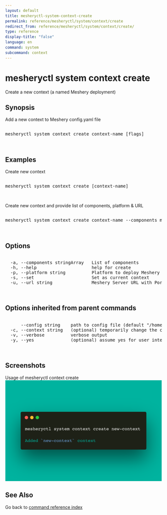 ```yaml
---
layout: default
title: mesheryctl-system-context-create
permalink: reference/mesheryctl/system/context/create
redirect_from: reference/mesheryctl/system/context/create/
type: reference
display-title: "false"
language: en
command: system
subcommand: context
---
```


# mesheryctl system context create

Create a new context (a named Meshery deployment)

## Synopsis

Add a new context to Meshery config.yaml file

<pre class='codeblock-pre'>
<div class='codeblock'>
mesheryctl system context create context-name [flags]

</div>
</pre> 

## Examples

Create new context
<pre class='codeblock-pre'>
<div class='codeblock'>
mesheryctl system context create [context-name]

</div>
</pre> 

Create new context and provide list of components, platform & URL
<pre class='codeblock-pre'>
<div class='codeblock'>
mesheryctl system context create context-name --components meshery-osm --platform docker --url http://localhost:9081 --set --yes

</div>
</pre> 

## Options

<pre class='codeblock-pre'>
<div class='codeblock'>
  -a, --components stringArray   List of components
  -h, --help                     help for create
  -p, --platform string          Platform to deploy Meshery
  -s, --set                      Set as current context
  -u, --url string               Meshery Server URL with Port

</div>
</pre>

## Options inherited from parent commands

<pre class='codeblock-pre'>
<div class='codeblock'>
      --config string    path to config file (default "/home/runner/.meshery/config.yaml")
  -c, --context string   (optional) temporarily change the current context.
  -v, --verbose          verbose output
  -y, --yes              (optional) assume yes for user interactive prompts.

</div>
</pre>

## Screenshots

Usage of mesheryctl context create
![context-create-usage](../../../../docs/assets/img/mesheryctl/newcontext.png)

## See Also

Go back to [command reference index](/reference/mesheryctl/) 
